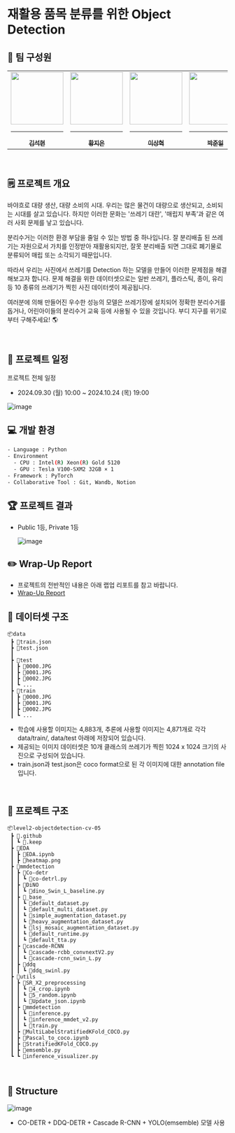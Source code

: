 # 재활용 품목 분류를 위한 Object Detection

## 🥇 팀 구성원

<div align="center">
<table>
  <tr>
    <td align="center">
      <a href="https://github.com/kimsuckhyun">
        <img src="https://stages.ai/_next/image?url=https%3A%2F%2Faistages-api-public-prod.s3.amazonaws.com%2Fapp%2FUsers%2F00004010%2Fuser_image.png&w=1920&q=75" width="120px" height="120px" alt=""/>
        <hr />
        <sub><b>김석현</b></sub><br />
      </a>
    </td>
    <td align="center">
      <a href="https://github.com/kupulau">
        <img src="https://stages.ai/_next/image?url=https%3A%2F%2Faistages-api-public-prod.s3.amazonaws.com%2Fapp%2FUsers%2F00003808%2Fuser_image.png&w=1920&q=75" width="120px" height="120px" alt=""/>
        <hr />
        <sub><b>황지은</b></sub><br />
      </a>
    </td>
    <td align="center">
      <a href="https://github.com/lexxsh">
        <img src="https://stages.ai/_next/image?url=https%3A%2F%2Faistages-api-public-prod.s3.amazonaws.com%2Fapp%2FUsers%2F00003955%2Fuser_image.png&w=1920&q=75" width="120px" height="120px" alt=""/>
        <hr />
        <sub><b>이상혁</b></sub><br />
      </a>
    </td>
    <td align="center">
      <a href="https://github.com/june21a">
        <img src="https://stages.ai/_next/image?url=https%3A%2F%2Faistages-api-public-prod.s3.amazonaws.com%2Fapp%2FUsers%2F00003793%2Fuser_image.png&w=1920&q=75" width="120px" height="120px" alt=""/>
        <hr />
        <sub><b>박준일</b></sub><br />
      </a>
    </td>
    <td align="center">
      <a href="https://github.com/glasshong">
        <img src="https://stages.ai/_next/image?url=https%3A%2F%2Faistages-api-public-prod.s3.amazonaws.com%2Fapp%2FUsers%2F00004034%2Fuser_image.png&w=1920&q=75" width="120px" height="120px" alt=""/>
        <hr />
        <sub><b>홍유리</b></sub><br />
      </a>
    </td>
  </tr>
</table>
</div>

<br />

## 🗒️ 프로젝트 개요

바야흐로 대량 생산, 대량 소비의 시대. 우리는 많은 물건이 대량으로 생산되고, 소비되는 시대를 살고 있습니다. 하지만 이러한 문화는 '쓰레기 대란', '매립지 부족'과 같은 여러 사회 문제를 낳고 있습니다.

분리수거는 이러한 환경 부담을 줄일 수 있는 방법 중 하나입니다. 잘 분리배출 된 쓰레기는 자원으로서 가치를 인정받아 재활용되지만, 잘못 분리배출 되면 그대로 폐기물로 분류되어 매립 또는 소각되기 때문입니다.

따라서 우리는 사진에서 쓰레기를 Detection 하는 모델을 만들어 이러한 문제점을 해결해보고자 합니다. 문제 해결을 위한 데이터셋으로는 일반 쓰레기, 플라스틱, 종이, 유리 등 10 종류의 쓰레기가 찍힌 사진 데이터셋이 제공됩니다.

여러분에 의해 만들어진 우수한 성능의 모델은 쓰레기장에 설치되어 정확한 분리수거를 돕거나, 어린아이들의 분리수거 교육 등에 사용될 수 있을 것입니다. 부디 지구를 위기로부터 구해주세요! 🌎


<br />

## 📅 프로젝트 일정

프로젝트 전체 일정

- 2024.09.30 (월) 10:00 ~ 2024.10.24 (목) 19:00

![image](https://github.com/user-attachments/assets/e6d03619-fe9b-4b14-8266-e169c765f9a0)


## 💻 개발 환경

```bash
- Language : Python
- Environment
  - CPU : Intel(R) Xeon(R) Gold 5120
  - GPU : Tesla V100-SXM2 32GB × 1
- Framework : PyTorch
- Collaborative Tool : Git, Wandb, Notion
```

## 🏆 프로젝트 결과

- Public 1등, Private 1등

  ![image](https://github.com/user-attachments/assets/4956fa94-51b7-498a-b8c8-4cc7dd8cea33)

## ✏️ Wrap-Up Report

- 프로젝트의 전반적인 내용은 아래 랩업 리포트를 참고 바랍니다.
- [Wrap-Up Report](https://drive.google.com/file/d/13dfWdaCJQfc2CzF-bT4asWYKytZWTk9m/view?usp=sharing)

## 📁 데이터셋 구조

```
📦data
 ┣ 📜train.json
 ┣ 📜test.json
 ┃
 ┣ 📂test
 ┃ ┣ 📜0000.JPG
 ┃ ┣ 📜0001.JPG
 ┃ ┣ 📜0002.JPG
 ┃ ┗ ...
 ┣ 📂train
 ┃ ┣ 📜0000.JPG
 ┃ ┣ 📜0001.JPG
 ┃ ┣ 📜0002.JPG
 ┃ ┗ ...
```

- 학습에 사용할 이미지는 4,883개, 추론에 사용할 이미지는 4,871개로 각각 data/train/, data/test 아래에 저장되어 있습니다.
- 제공되는 이미지 데이터셋은 10개 클래스의 쓰레기가 찍힌 1024 x 1024 크기의 사진으로 구성되어 있습니다.
- train.json과 test.json은 coco format으로 된 각 이미지에 대한 annotation file 입니다.

<br />

## 📁 프로젝트 구조

```
📦level2-objectdetection-cv-05
 ┣ 📂.github
 ┃ ┗ 📜.keep
 ┣ 📂EDA
 ┃ ┣ 📜EDA.ipynb
 ┃ ┣ 📜heatmap.png
 ┣ 📂mmdetection
 ┃ ┣ 📜Co-detr
 ┃ ┃ ┗ 📜co-detrl.py
 ┃ ┣ 📜DiNO
 ┃ ┃ ┗ 📜dino_Swin_L_baseline.py
 ┃ ┣ 📜_base_
 ┃ ┃ ┗ 📜default_dataset.py
 ┃ ┃ ┗ 📜default_multi_dataset.py
 ┃ ┃ ┗ 📜simple_augmentation_dataset.py
 ┃ ┃ ┗ 📜heavy_augmentation_dataset.py
 ┃ ┃ ┗ 📜lsj_mosaic_augmentation_dataset.py
 ┃ ┃ ┗ 📜default_runtime.py
 ┃ ┃ ┗ 📜default_tta.py
 ┃ ┣ 📜cascade-RCNN
 ┃ ┃ ┗ 📜cascade-rcbb_convnextV2.py
 ┃ ┃ ┗ 📜cascade-rcnn_swin_L.py
 ┃ ┣ 📜ddq
 ┃ ┃ ┗ 📜ddq_swinl.py
 ┣ 📂utils
 ┃ ┣ 📜SR_X2_preprocessing
 ┃ ┃ ┗ 📜4_crop.ipynb
 ┃ ┃ ┗ 📜5_random.ipynb
 ┃ ┃ ┗ 📜Update_json.ipynb
 ┃ ┣ 📜mmdetection
 ┃ ┃ ┗ 📜inference.py
 ┃ ┃ ┗ 📜inference_mmdet_v2.py
 ┃ ┃ ┗ 📜train.py
 ┃ ┣ 📜MultiLabelStratifiedKFold_COCO.py
 ┃ ┣ 📜Pascal_to_coco.ipynb
 ┃ ┣ 📜StratifiedKFold_COCO.py
 ┃ ┣ 📜emsemble.py
 ┗ ┗ 📜inference_visualizer.py

```
<br />

## 🧱 Structure

![image](https://github.com/user-attachments/assets/b2e1d2b4-822e-4a39-86b1-97319114f8c8)

- CO-DETR + DDQ-DETR + Cascade R-CNN + YOLO(emsemble) 모델 사용



</details>

<br />

